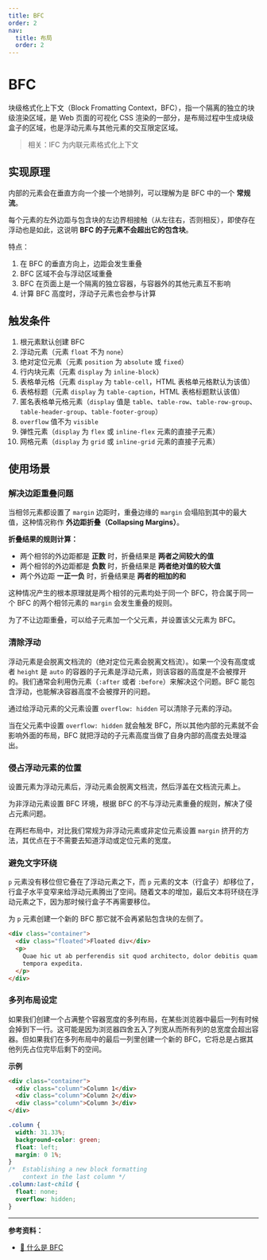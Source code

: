 ```yaml
---
title: BFC
order: 2
nav:
  title: 布局
  order: 2
---
```


# BFC

块级格式化上下文（Block Fromatting Context，BFC），指一个隔离的独立的块级渲染区域，是 Web 页面的可视化 CSS 渲染的一部分，是布局过程中生成块级盒子的区域，也是浮动元素与其他元素的交互限定区域。

> 相关：IFC 为内联元素格式化上下文

## 实现原理

内部的元素会在垂直方向一个接一个地排列，可以理解为是 BFC 中的一个 **常规流**。

每个元素的左外边距与包含块的左边界相接触（从左往右，否则相反），即使存在浮动也是如此，这说明 **BFC 的子元素不会超出它的包含块**。

特点：

1. 在 BFC 的垂直方向上，边距会发生重叠
2. BFC 区域不会与浮动区域重叠
3. BFC 在页面上是一个隔离的独立容器，与容器外的其他元素互不影响
4. 计算 BFC 高度时，浮动子元素也会参与计算

## 触发条件

1. 根元素默认创建 BFC
2. 浮动元素（元素 `float` 不为 `none`）
3. 绝对定位元素（元素 `position` 为 `absolute` 或 `fixed`）
4. 行内块元素（元素 `display` 为 `inline-block`）
5. 表格单元格（元素 `display` 为 `table-cell`，HTML 表格单元格默认为该值）
6. 表格标题（元素 `display` 为 `table-caption`，HTML 表格标题默认该值）
7. 匿名表格单元格元素（`display` 值是 `table`、`table-row`、`table-row-group`、`table-header-group`、`table-footer-group`）
8. `overflow` 值不为 `visible`
9. 弹性元素（`display` 为 `flex` 或 `inline-flex` 元素的直接子元素）
10. 网格元素（`display` 为 `grid` 或 `inline-grid` 元素的直接子元素）

## 使用场景

### 解决边距重叠问题

当相邻元素都设置了 `margin` 边距时，重叠边缘的 `margin` 会塌陷到其中的最大值，这种情况称作 **外边距折叠（Collapsing Margins）**。

**折叠结果的规则计算：**

- 两个相邻的外边距都是 **正数** 时，折叠结果是 **两者之间较大的值**
- 两个相邻的外边距都是 **负数** 时，折叠结果是 **两者绝对值的较大值**
- 两个外边距 **一正一负** 时，折叠结果是 **两者的相加的和**

这种情况产生的根本原理就是两个相邻的元素均处于同一个 BFC，符合属于同一个 BFC 的两个相邻元素的 `margin` 会发生重叠的规则。

为了不让边距重叠，可以给子元素加一个父元素，并设置该父元素为 BFC。

### 清除浮动

浮动元素是会脱离文档流的（绝对定位元素会脱离文档流）。如果一个没有高度或者 `height` 是 `auto` 的容器的子元素是浮动元素，则该容器的高度是不会被撑开的。我们通常会利用伪元素（`:after` 或者 `:before`）来解决这个问题。BFC 能包含浮动，也能解决容器高度不会被撑开的问题。

通过给浮动元素的父元素设置 `overflow: hidden` 可以清除子元素的浮动。

当在父元素中设置 `overflow: hidden` 就会触发 BFC，所以其他内部的元素就不会影响外面的布局，BFC 就把浮动的子元素高度当做了自身内部的高度去处理溢出。

### 侵占浮动元素的位置

设置元素为浮动元素后，浮动元素会脱离文档流，然后浮盖在文档流元素上。

为非浮动元素设置 BFC 环境，根据 BFC 的不与浮动元素重叠的规则，解决了侵占元素问题。

在两栏布局中，对比我们常规为非浮动元素或非定位元素设置 `margin` 挤开的方法，其优点在于不需要去知道浮动或定位元素的宽度。

### 避免文字环绕

`p` 元素没有移位但它叠在了浮动元素之下，而 `p` 元素的文本（行盒子）却移位了，行盒子水平变窄来给浮动元素腾出了空间。随着文本的增加，最后文本将环绕在浮动元素之下，因为那时候行盒子不再需要移位。

为 `p` 元素创建一个新的 BFC 那它就不会再紧贴包含块的左侧了。

```html
<div class="container">
  <div class="floated">Floated div</div>
  <p>
    Quae hic ut ab perferendis sit quod architecto, dolor debitis quam rem provident aspernatur
    tempora expedita.
  </p>
</div>
```

### 多列布局设定

如果我们创建一个占满整个容器宽度的多列布局，在某些浏览器中最后一列有时候会掉到下一行。这可能是因为浏览器四舍五入了列宽从而所有列的总宽度会超出容器。但如果我们在多列布局中的最后一列里创建一个新的 BFC，它将总是占据其他列先占位完毕后剩下的空间。

**示例**

```html
<div class="container">
  <div class="column">Column 1</div>
  <div class="column">Column 2</div>
  <div class="column">Column 3</div>
</div>
```

```css
.column {
  width: 31.33%;
  background-color: green;
  float: left;
  margin: 0 1%;
}
/*  Establishing a new block formatting
    context in the last column */
.column:last-child {
  float: none;
  overflow: hidden;
}
```

---

**参考资料：**

- [📝 什么是 BFC](https://www.cnblogs.com/libin-1/p/7098468.html)
